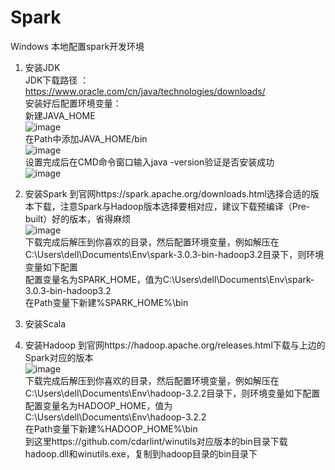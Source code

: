 # Spark
Windows 本地配置spark开发环境
1. 安装JDK <br>
   JDK下载路径 ： https://www.oracle.com/cn/java/technologies/downloads/ <br>
   安装好后配置环境变量：<br>
    新建JAVA_HOME <br>
    ![image](https://user-images.githubusercontent.com/28624027/210785889-6bb5eb1e-72dd-4041-bf53-ca53946f000e.png) <br>
    在Path中添加JAVA_HOME/bin <br>
    ![image](https://user-images.githubusercontent.com/28624027/210792989-03ec94dd-8619-4897-b1d4-68a593c58555.png) <br>
   设置完成后在CMD命令窗口输入java -version验证是否安装成功 <br>
   ![image](https://user-images.githubusercontent.com/28624027/210793293-646633ce-3a81-48f2-b266-e0d9457166e2.png) <br>


2. 安装Spark
   到官网https://spark.apache.org/downloads.html选择合适的版本下载，注意Spark与Hadoop版本选择要相对应，建议下载预编译（Pre-built）好的版本，省得麻烦 <br>
   ![image](https://user-images.githubusercontent.com/28624027/210798496-b1894a4e-d6b4-4fbe-b3a1-d2ce94b0693b.png) <br>
   下载完成后解压到你喜欢的目录，然后配置环境变量，例如解压在C:\Users\dell\Documents\Env\spark-3.0.3-bin-hadoop3.2目录下，则环境变量如下配置 <br>
   配置变量名为SPARK_HOME，值为C:\Users\dell\Documents\Env\spark-3.0.3-bin-hadoop3.2 <br>
   在Path变量下新建%SPARK_HOME%\bin <br>

4. 安装Scala
5. 安装Hadoop
   到官网https://hadoop.apache.org/releases.html下载与上边的Spark对应的版本 <br>
   ![image](https://user-images.githubusercontent.com/28624027/210801523-de76f8c0-5f83-47db-9911-3707f00f95c7.png) <br>
   下载完成后解压到你喜欢的目录，然后配置环境变量，例如解压在C:\Users\dell\Documents\Env\hadoop-3.2.2目录下，则环境变量如下配置 <br>
   配置变量名为HADOOP_HOME，值为C:\Users\dell\Documents\Env\hadoop-3.2.2 <br>
   在Path变量下新建%HADOOP_HOME%\bin <br>
   到这里https://github.com/cdarlint/winutils对应版本的bin目录下载hadoop.dll和winutils.exe，复制到hadoop目录的bin目录下 <br>

